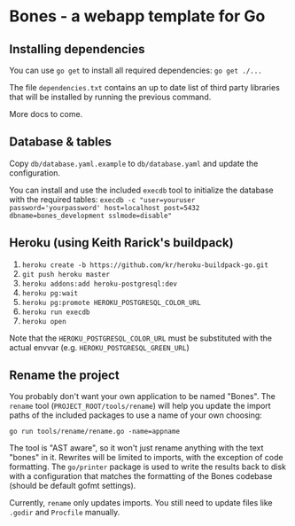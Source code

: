 Bones - a webapp template for Go
================================

Installing dependencies
-----------------------

You can use `go get` to install all required dependencies: `go get ./...`

The file `dependencies.txt` contains an up to date list of third party libraries that
will be installed by running the previous command.

More docs to come.

Database & tables
-----------------

Copy `db/database.yaml.example` to `db/database.yaml` and update the configuration.

You can install and use the included `execdb` tool to initialize the database with the required tables:
`execdb -c "user=youruser password='yourpassword' host=localhost post=5432 dbname=bones_development sslmode=disable"`

Heroku (using Keith Rarick's buildpack)
---------------------------------------

1. `heroku create -b https://github.com/kr/heroku-buildpack-go.git`
2. `git push heroku master`
3. `heroku addons:add heroku-postgresql:dev`
4. `heroku pg:wait`
5. `heroku pg:promote HEROKU_POSTGRESQL_COLOR_URL`
6. `heroku run execdb`
7. `heroku open`

Note that the `HEROKU_POSTGRESQL_COLOR_URL` must be substituted with the actual envvar (e.g. `HEROKU_POSTGRESQL_GREEN_URL`)

Rename the project
------------------

You probably don't want your own application to be named "Bones".
The `rename` tool (`PROJECT_ROOT/tools/rename`) will help you update the import paths of the
included packages to use a name of your own choosing:

`go run tools/rename/rename.go -name=appname`

The tool is "AST aware", so it won't just rename anything with the text "bones" in it. Rewrites will be limited to imports, with
the exception of code formatting. The `go/printer` package is used to write the results back to disk with a configuration
that matches the formatting of the Bones codebase (should be default gofmt settings).

Currently, `rename` only updates imports. You still need to update files like `.godir` and `Procfile` manually.
